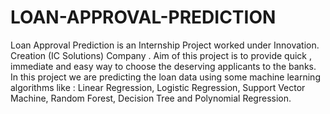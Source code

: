 # LOAN-APPROVAL-PREDICTION
Loan Approval Prediction is an Internship Project worked under Innovation. Creation (IC Solutions) Company . Aim of this project is to provide quick , immediate and easy way to choose the deserving applicants to the banks. In this project we are predicting the loan data using some machine learning algorithms like : Linear Regression, Logistic Regression, Support Vector Machine, Random Forest, Decision Tree and Polynomial Regression.
